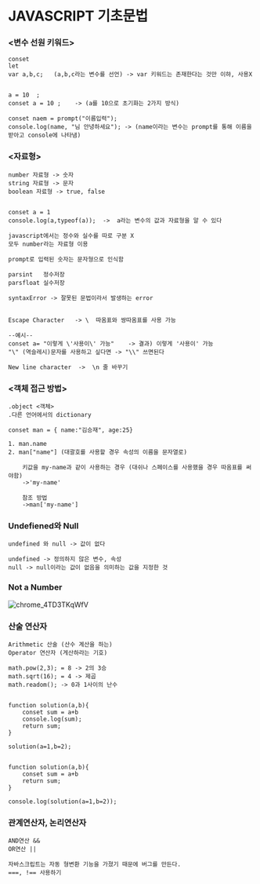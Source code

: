 <h1>JAVASCRIPT 기초문법</h1>

<h3><변수 선원 키워드></h3>

    conset
    let
    var a,b,c;   (a,b,c라는 변수를 선언) -> var 키워드는 존재한다는 것만 이햐, 사용X


    a = 10  ;
    conset a = 10 ;    -> (a를 10으로 초기화는 2가지 방식)

    conset naem = prompt("이름입력");
    console.log(name, "님 안녕하세요"); -> (name이라는 변수는 prompt를 통해 이름을 받아고 console에 나타냄)


<h3><자료형></h3>


    number 자료형 -> 숫자
    string 자료형 -> 문자
    boolean 자료형 -> true, false


    conset a = 1
    console.log(a,typeof(a));  ->  a라는 변수의 값과 자료형을 알 수 있다

    javascript에서는 정수와 실수를 따로 구분 X
    모두 number라는 자료형 이용

    prompt로 입력된 숫자는 문자형으로 인식함

    parsint   정수저장
    parsfloat 실수저장

    syntaxError -> 잘못된 문법이라서 발생하는 error


    Escape Character   -> \  따옴표와 쌍따옴표를 사용 가능  
    
    --예시--
    conset a= "이렇게 \'사용이\' 가능"    -> 결과) 이렇게 '사용이' 가능
    "\" (역슬레시)문자를 사용하고 싶다면 -> "\\" 쓰면된다

    New line character  ->  \n 줄 바꾸기



<h3><객체 접근 방법></h3>

    .object <객체>
    .다른 언어에서의 dictionary

    conset man = { name:"김승재", age:25}

    1. man.name  
    2. man["name"] (대괄호를 사용할 경우 속성의 이름을 문자열로)

        키값을 my-name과 같이 사용하는 경우 (대쉬나 스페이스를 사용했을 경우 따옴표를 써야함)
        ->'my-name'

        참조 방법
        ->man['my-name']


<h3> Undefiened와 Null</h3> 

    undefined 와 null -> 값이 없다

    undefined -> 정의하지 않은 변수, 속성
    null -> null이라는 값이 없음을 의미하는 값을 지정한 것


<h3>Not a Number</h3>

  
  ![chrome_4TD3TKqWfV](https://user-images.githubusercontent.com/113837393/191905283-8ddc337c-0476-43c2-a144-56f788461fb0.png)





<h3>산술 연산자</h3>

    Arithmetic 산술 (산수 계산을 하는)
    Operator 연산자 (게산하라는 기호)

    math.pow(2,3); = 8 -> 2의 3승
    math.sqrt(16); = 4 -> 제곱
    math.readom(); -> 0과 1사이의 난수


    function solution(a,b){
        conset sum = a+b
        console.log(sum);
        return sum;   
    }

    solution(a=1,b=2);


    function solution(a,b){
        conset sum = a+b
        return sum;
    }

    console.log(solution(a=1,b=2));




<h3>관계연산자, 논리연산자</h3>
 
    AND연산 &&
    OR연산 ||

    자바스크립트는 자동 형변환 기능을 가졌기 때문에 버그를 만든다.
    ===, !== 사용하기


